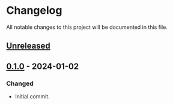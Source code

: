 # Changelog
All notable changes to this project will be documented in this file.

## [Unreleased]

## [0.1.0] - 2024-01-02
### Changed
- Initial commit.

[Unreleased]: https://gitee.com/quant1x/exchange/compare/v0.1.0...HEAD
[0.1.0]: https://gitee.com/quant1x/exchange/releases/tag/v0.1.0
